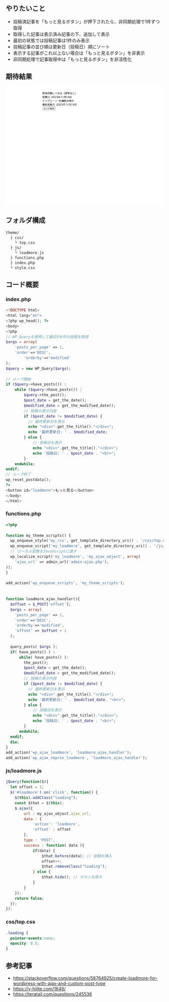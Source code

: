 ## やりたいこと
- 投稿済記事を「もっと見るボタン」が押下されたら、非同期処理で1件ずつ取得
- 取得した記事は表示済み記事の下、追加して表示
- 最初の状態では投稿記事は1件のみ表示
- 投稿記事の並び順は更新日（投稿日）順にソート
- 表示する記事がこれ以上ない場合は「もっと見るボタン」を非表示
- 非同期処理で記事取得中は「もっと見るボタン」を非活性化

## 期待結果
![logo](../Images//WordPress/wordpressLoadmore.gif)

## フォルダ構成
```
theme/
  ├ css/
    └ top.css
  ├ js/
    └ loadmore.js
  ├ functions.php
  ├ index.php
  └ style.css
```

## コード概要

### index.php
```php
<!DOCTYPE html>
<html lang="en">
<?php wp_head(); ?>
<body>
<?php
// WP_Queryを使用して最初の6件の投稿を取得
$args = array(
    'posts_per_page' => 1,
    'order'=>'DESC',
 		'orderby'=>'modified'
);
$query = new WP_Query($args);

// ループ開始
if ($query->have_posts()) :
    while ($query->have_posts()) :
        $query->the_post();
        $post_date = get_the_date();
        $modified_date = get_the_modified_date();
        // 投稿の表示内容
        if ($post_date != $modified_date) {
          // 最終更新日を表示
          echo "<div>".get_the_title()."</div>";
          echo '最終更新日: ' . $modified_date;
        } else {
            // 投稿日を表示
            echo "<div>".get_the_title()."</div>";
            echo '投稿日: ' . $post_date . "<br>";
        }
    endwhile;
endif;
// ループ終了
wp_reset_postdata();
?>
<button id="loadmore">もっと見る</button>
</body>
</html>
```

### functions.php
```php
<?php

function my_theme_scripts() {
  wp_enqueue_style('my_css', get_template_directory_uri() . '/css/top.css');
  wp_enqueue_script('my_loadmore', get_template_directory_uri() . '/js/loadmore.js', array('jquery'));
  // ローカル変数をJavaScriptに渡す
  wp_localize_script('my_loadmore', 'my_ajax_object', array(
    'ajax_url' => admin_url('admin-ajax.php'),
));
}

add_action('wp_enqueue_scripts', 'my_theme_scripts');


function loadmore_ajax_handler(){
  $offset = $_POST['offset'];
  $args = array(
    'posts_per_page' => 1,
    'order'=>'DESC',
    'orderby'=>'modified',
    'offset' => $offset + 1
  );

  query_posts( $args );
  if( have_posts() ) :
      while( have_posts() ):
        the_post();
        $post_date = get_the_date();
        $modified_date = get_the_modified_date();
        // 投稿の表示内容
        if ($post_date != $modified_date) {
          // 最終更新日を表示
          echo "<div>".get_the_title()."</div>";
          echo '最終更新日: ' . $modified_date. "<br>";
        } else {
            // 投稿日を表示
            echo "<div>".get_the_title()."</div>";
            echo '投稿日: ' . $post_date . "<br>";
        }
      endwhile;
  endif;
  die;
}
add_action('wp_ajax_loadmore', 'loadmore_ajax_handler');
add_action('wp_ajax_nopriv_loadmore', 'loadmore_ajax_handler');
```

### js/loadmore.js
```javascript
jQuery(function($){
  let offset = 1;
  $('#loadmore').on('click', function() {
    $(this).addClass("loading");
    const $that = $(this);
    $.ajax({
        url : my_ajax_object.ajax_url,
        data : {
            'action': 'loadmore',
            'offset' : offset
        },
        type : 'POST',
        success : function( data ){
            if(data) {
                $that.before(data); // 投稿を挿入
                offset++;
                $that.removeClass("loading");
            } else {
                $that.hide(); // ボタンを隠す
            }
        }
    });
    return false;
  });
});
```

### css/top.css
```css
.loading {
  pointer-events:none;
  opacity: 0.5;
}
```

## 参考記事
- https://stackoverflow.com/questions/58764925/create-loadmore-for-wordpress-with-ajax-and-custom-post-type
- https://y-hilite.com/1648/
- https://teratail.com/questions/245536